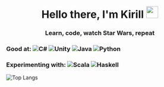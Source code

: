<h1 align="center">Hello there, I'm Kirill</a>
<img src="https://github.com/blackcater/blackcater/raw/main/images/Hi.gif" height="32"/></h1>
<h3 align="center">Learn, code, watch Star Wars, repeat</h3>

### Good at: ![C#](https://img.shields.io/badge/c%23-%23239120.svg?style=for-the-badge&logo=c-sharp&logoColor=white) ![Unity](https://img.shields.io/badge/unity-%23000000.svg?style=for-the-badge&logo=unity&logoColor=white) ![Java](https://img.shields.io/badge/java-%23ED8B00.svg?style=for-the-badge&logo=java&logoColor=white) ![Python](https://img.shields.io/badge/python-3670A0?style=for-the-badge&logo=python&logoColor=ffdd54)

### Experimenting with: ![Scala](https://img.shields.io/badge/scala-%23DC322F.svg?style=for-the-badge&logo=scala&logoColor=white) ![Haskell](https://img.shields.io/badge/Haskell-5e5086?style=for-the-badge&logo=haskell&logoColor=white)

![Top Langs](https://github-readme-stats.vercel.app/api/top-langs/?username=UncleDrema&hide=shell&size_weight=0.1&count_weight=0.9)

<!--
**UncleDrema/UncleDrema** is a ✨ _special_ ✨ repository because its `README.md` (this file) appears on your GitHub profile.

Here are some ideas to get you started:

- 🔭 I’m currently working on ...
- 🌱 I’m currently learning ...
- 👯 I’m looking to collaborate on ...
- 🤔 I’m looking for help with ...
- 💬 Ask me about ...
- 📫 How to reach me: ...
- 😄 Pronouns: ...
- ⚡ Fun fact: ...
-->
